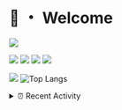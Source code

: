 # 👋 ・ Welcome
![](https://komarev.com/ghpvc/?username=Lorenzo0111)

![](https://img.shields.io/badge/Java-ED8B00?style=for-the-badge&logo=java&logoColor=white)
![](https://img.shields.io/badge/JavaScript-323330?style=for-the-badge&logo=javascript&logoColor=F7DF1E)
![](https://img.shields.io/badge/Node.js-339933?style=for-the-badge&logo=nodedotjs&logoColor=white)
![](https://img.shields.io/badge/React-20232A?style=for-the-badge&logo=react&logoColor=61DAFB)

[![](https://github-readme-stats.vercel.app/api?username=Lorenzo0111&show_icons=true&count_private=true)](https://github.com/Lorenzo0111)
![Top Langs](https://github-readme-stats.vercel.app/api/top-langs/?username=Lorenzo0111&layout=compact)

<details>
<summary>⏰ Recent Activity</summary>

<!--RECENT_ACTIVITY:start-->
1. ![issueClosed] **Issue closed:** [Ticxo/Model-Engine-Wiki#11](https://github.com/Ticxo/Model-Engine-Wiki/issues/11)
2. ![release] Released [WebAPI](https://github.com/Lorenzo0111/SpigotUpdatesBot/releases/tag/v1.2) in [Lorenzo0111/SpigotUpdatesBot](https://github.com/Lorenzo0111/SpigotUpdatesBot)
3. ![comment] **Commented:** [ZombieStriker/QualityArmory#258](https://github.com/ZombieStriker/QualityArmory/issues/258#issuecomment-1025425959)
4. ![comment] **Commented:** [ZombieStriker/QualityArmory#248](https://github.com/ZombieStriker/QualityArmory/issues/248#issuecomment-1025128589)
5. ![comment] **Commented:** [ZombieStriker/QualityArmory#258](https://github.com/ZombieStriker/QualityArmory/issues/258#issuecomment-1025128232)
6. ![comment] **Commented:** [ZombieStriker/QualityArmory#269](https://github.com/ZombieStriker/QualityArmory/issues/269#issuecomment-1025127654)
7. ![comment] **Commented:** [ZombieStriker/QualityArmory#268](https://github.com/ZombieStriker/QualityArmory/issues/268#issuecomment-1025125872)
8. ![comment] **Commented:** [Ticxo/Model-Engine-Wiki#12](https://github.com/Ticxo/Model-Engine-Wiki/issues/12#issuecomment-1024978364)
9. ![issueClosed] **Issue closed:** [Ticxo/Model-Engine-Wiki#12](https://github.com/Ticxo/Model-Engine-Wiki/issues/12)
10. ![comment] **Commented:** [ZombieStriker/QualityArmoryVehicles2#93](https://github.com/ZombieStriker/QualityArmoryVehicles2/issues/93#issuecomment-1024962893)
<!--RECENT_ACTIVITY:end-->


<!--RECENT_ACTIVITY:last_update-->
Last Updated: Monday, January 31st, 2022, 12:17:30 PM
<!--RECENT_ACTIVITY:last_update_end-->
</details>

[issueOpened]: https://cdn.jsdelivr.net/gh/Readme-Workflows/Readme-Icons@main/icons/octicons/IssueOpenedOld.svg
[issueClosed]: https://cdn.jsdelivr.net/gh/Readme-Workflows/Readme-Icons@main/icons/octicons/IssueClosedOld.svg

[prOpened]: https://cdn.jsdelivr.net/gh/Readme-Workflows/Readme-Icons@main/icons/octicons/PullRequestOpened.svg
[prClosed]: https://cdn.jsdelivr.net/gh/Readme-Workflows/Readme-Icons@main/icons/octicons/PullRequestClosed.svg
[prMerged]: https://cdn.jsdelivr.net/gh/Readme-Workflows/Readme-Icons@main/icons/octicons/PullRequestMerged.svg

[comment]: https://cdn.jsdelivr.net/gh/Readme-Workflows/Readme-Icons@main/icons/octicons/Comment.svg

[changesRequested]: https://cdn.jsdelivr.net/gh/Readme-Workflows/Readme-Icons@main/icons/octicons/RequestedChanges.svg
[approved]: https://cdn.jsdelivr.net/gh/Readme-Workflows/Readme-Icons@main/icons/octicons/ApprovedChanges.svg

[repoCreated]: https://cdn.jsdelivr.net/gh/Readme-Workflows/Readme-Icons@main/icons/octicons/Repository.svg
[release]: https://cdn.jsdelivr.net/gh/Readme-Workflows/Readme-Icons@main/icons/octicons/Release.svg
[star]: https://cdn.jsdelivr.net/gh/Readme-Workflows/Readme-Icons@main/icons/octicons/StarredRepository.svg
[wiki]: https://cdn.jsdelivr.net/gh/Readme-Workflows/Readme-Icons@main/icons/octicons/Wiki.svg
[fork]: https://cdn.jsdelivr.net/gh/Readme-Workflows/Readme-Icons@main/icons/octicons/ForkedRepository.svg
[people]: https://cdn.jsdelivr.net/gh/Readme-Workflows/Readme-Icons@main/icons/octicons/People.svg
